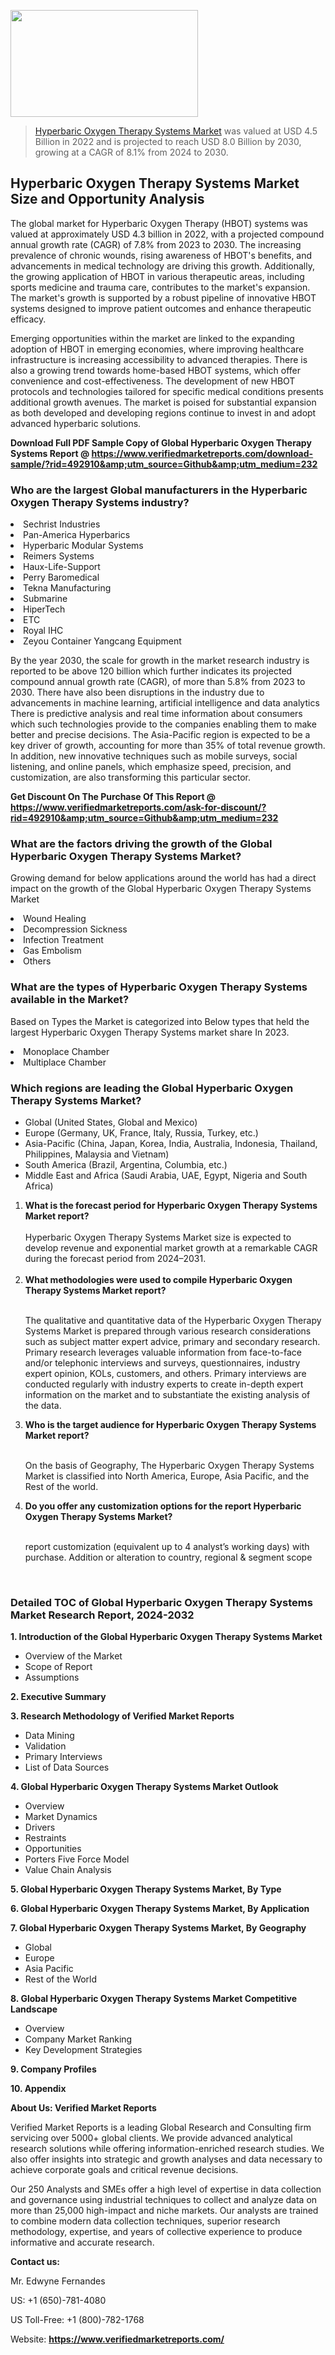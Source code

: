 <img src="https://ffe5etoiles.com/wp-content/uploads/2024/12/MST1-300x171.png" alt="" width="300" height="171" class="alignnone size-medium wp-image-20088" /><blockquote><p><p><a href="https://www.verifiedmarketreports.com/download-sample/?rid=492910&utm_source=Github&utm_medium=232" target="_blank">Hyperbaric Oxygen Therapy Systems Market</a> was valued at USD 4.5 Billion in 2022 and is projected to reach USD 8.0 Billion by 2030, growing at a CAGR of 8.1% from 2024 to 2030.</p></blockquote><p><h2>Hyperbaric Oxygen Therapy Systems Market Size and Opportunity Analysis</h2><p>The global market for Hyperbaric Oxygen Therapy (HBOT) systems was valued at approximately USD 4.3 billion in 2022, with a projected compound annual growth rate (CAGR) of 7.8% from 2023 to 2030. The increasing prevalence of chronic wounds, rising awareness of HBOT's benefits, and advancements in medical technology are driving this growth. Additionally, the growing application of HBOT in various therapeutic areas, including sports medicine and trauma care, contributes to the market's expansion. The market's growth is supported by a robust pipeline of innovative HBOT systems designed to improve patient outcomes and enhance therapeutic efficacy.</p><p>Emerging opportunities within the market are linked to the expanding adoption of HBOT in emerging economies, where improving healthcare infrastructure is increasing accessibility to advanced therapies. There is also a growing trend towards home-based HBOT systems, which offer convenience and cost-effectiveness. The development of new HBOT protocols and technologies tailored for specific medical conditions presents additional growth avenues. The market is poised for substantial expansion as both developed and developing regions continue to invest in and adopt advanced hyperbaric solutions.</p></p><p class=""><strong>Download Full PDF Sample Copy of Global Hyperbaric Oxygen Therapy Systems Report @ <a href="https://www.verifiedmarketreports.com/download-sample/?rid=492910&amp;utm_source=Github&amp;utm_medium=232" target="_blank">https://www.verifiedmarketreports.com/download-sample/?rid=492910&amp;utm_source=Github&amp;utm_medium=232</a></strong></p><h3 id="" class="">Who are the largest Global manufacturers in the Hyperbaric Oxygen Therapy Systems industry?</h3><p><li>Sechrist Industries</li><li> Pan-America Hyperbarics</li><li> Hyperbaric Modular Systems</li><li> Reimers Systems</li><li> Haux-Life-Support</li><li> Perry Baromedical</li><li> Tekna Manufacturing</li><li> Submarine</li><li> HiperTech</li><li> ETC</li><li> Royal IHC</li><li> Zeyou Container Yangcang Equipment</li></p><div class=""><div class="" dir="" data-message-author-role="" data-message-id="" data-message-model-slug=""><div class=""><div class=""><div class=""><div class="" dir="" data-message-author-role="" data-message-id="" data-message-model-slug=""><div class=""><div class=""><p>By the year 2030, the scale for growth in the market research industry is reported to be above 120 billion which further indicates its projected compound annual growth rate (CAGR), of more than 5.8% from 2023 to 2030. There have also been disruptions in the industry due to advancements in machine learning, artificial intelligence and data analytics There is predictive analysis and real time information about consumers which such technologies provide to the companies enabling them to make better and precise decisions. The Asia-Pacific region is expected to be a key driver of growth, accounting for more than 35% of total revenue growth. In addition, new innovative techniques such as mobile surveys, social listening, and online panels, which emphasize speed, precision, and customization, are also transforming this particular sector.</p><p><strong>Get Discount On The Purchase Of This Report @&nbsp; <a href="https://www.verifiedmarketreports.com/ask-for-discount/?rid=492910&amp;utm_source=Github&amp;utm_medium=232" target="_blank">https://www.verifiedmarketreports.com/ask-for-discount/?rid=492910&amp;utm_source=Github&amp;utm_medium=232</a></strong></p></div></div></div></div></div></div></div></div><h3 id="" class="">What are the factors driving the growth of the Global Hyperbaric Oxygen Therapy Systems Market?</h3><p id="" class="">Growing demand for below applications around the world has had a direct impact on the growth of the Global Hyperbaric Oxygen Therapy Systems Market</p><p id="" class=""><li>Wound Healing</li><li> Decompression Sickness</li><li> Infection Treatment</li><li> Gas Embolism</li><li> Others</li></p><h3 id="" class="">What are the types of Hyperbaric Oxygen Therapy Systems available in the Market?</h3><p id="" class="">Based on Types the Market is categorized into Below types that held the largest Hyperbaric Oxygen Therapy Systems market share In 2023.</p><p id="" class=""><li>Monoplace Chamber</li><li> Multiplace Chamber</li></p><h3 id="" class="">Which regions are leading the Global Hyperbaric Oxygen Therapy Systems Market?</h3><ul><li>Global (United States, Global and Mexico)</li><li>Europe (Germany, UK, France, Italy, Russia, Turkey, etc.)</li><li>Asia-Pacific (China, Japan, Korea, India, Australia, Indonesia, Thailand, Philippines, Malaysia and Vietnam)</li><li>South America (Brazil, Argentina, Columbia, etc.)</li><li>Middle East and Africa (Saudi Arabia, UAE, Egypt, Nigeria and South Africa)</li></ul><p><ol><li><strong>What is the forecast period for Hyperbaric Oxygen Therapy Systems Market report?<br /></strong><br /><span data-sheets-root="1" data-sheets-value="{&quot;1&quot;:2,&quot;2&quot;:&quot;XXXX size is expected to develop revenue and exponential market growth at a remarkable CAGR during the forecast period from 2024&ndash;2030.&quot;}" data-sheets-userformat="{&quot;2&quot;:12674,&quot;4&quot;:{&quot;1&quot;:2,&quot;2&quot;:16776960},&quot;10&quot;:2,&quot;11&quot;:0,&quot;15&quot;:&quot;Arial&quot;,&quot;16&quot;:12}">Hyperbaric Oxygen Therapy Systems Market size is expected to develop revenue and exponential market growth at a remarkable CAGR during the forecast period from 2024&ndash;2031.</span><br /><br /></li><li><strong>What methodologies were used to compile Hyperbaric Oxygen Therapy Systems Market report?<br /><br /></strong><p>The qualitative and quantitative data of the&nbsp;Hyperbaric Oxygen Therapy Systems Market is prepared through various research considerations such as subject matter expert advice, primary and secondary research. Primary research leverages valuable information from face-to-face and/or telephonic interviews and surveys, questionnaires, industry expert opinion, KOLs, customers, and others. Primary interviews are conducted regularly with industry experts to create in-depth expert information on the market and to substantiate the existing analysis of the data.&nbsp;</p></li><li><strong>Who is the target audience for Hyperbaric Oxygen Therapy Systems Market report?<br /><br /></strong><p>On the basis of Geography, The&nbsp;Hyperbaric Oxygen Therapy Systems Market is classified into North America, Europe, Asia Pacific, and the Rest of the world.</p></li><li><strong>Do you offer any customization options for the report Hyperbaric Oxygen Therapy Systems Market?<br /><br /></strong><p>report customization (equivalent up to 4 analyst&rsquo;s working days) with purchase. Addition or alteration to country, regional &amp; segment scope</p><p>&nbsp;</p></li></ol></p><h3 id="" class="">Detailed TOC of Global Hyperbaric Oxygen Therapy Systems Market Research Report, 2024-2032</h3><p id="" class=""><strong>1. Introduction of the Global Hyperbaric Oxygen Therapy Systems Market</strong></p><ul><li>Overview of the Market</li><li>Scope of Report</li><li>Assumptions</li></ul><p id="" class=""><strong>2. Executive Summary</strong></p><p id="" class=""><strong>3. Research Methodology of&nbsp;Verified Market Reports</strong></p><ul><li>Data Mining</li><li>Validation</li><li>Primary Interviews</li><li>List of Data Sources</li></ul><p id="" class=""><strong>4. Global Hyperbaric Oxygen Therapy Systems Market Outlook</strong></p><ul><li>Overview</li><li>Market Dynamics</li><li>Drivers</li><li>Restraints</li><li>Opportunities</li><li>Porters Five Force Model</li><li>Value Chain Analysis</li></ul><p id="" class=""><strong>5. Global Hyperbaric Oxygen Therapy Systems Market, By&nbsp;Type</strong></p><p id="" class=""><strong>6. Global Hyperbaric Oxygen Therapy Systems Market, By Application</strong></p><p id="" class=""><strong>7. Global Hyperbaric Oxygen Therapy Systems Market, By Geography</strong></p><ul><li>Global</li><li>Europe</li><li>Asia Pacific</li><li>Rest of the World</li></ul><p id="" class=""><strong>8. Global Hyperbaric Oxygen Therapy Systems Market Competitive Landscape</strong></p><ul><li>Overview</li><li>Company Market Ranking</li><li>Key Development Strategies</li></ul><p id="" class=""><strong>9. Company Profiles</strong></p><p id="" class=""><strong>10. Appendix</strong></p><p id="" class=""><strong>About Us: Verified Market Reports</strong></p><p id="" class="">Verified Market Reports is a leading Global Research and Consulting firm servicing over 5000+ global clients. We provide advanced analytical research solutions while offering information-enriched research studies. We also offer insights into strategic and growth analyses and data necessary to achieve corporate goals and critical revenue decisions.</p><p id="" class="">Our 250 Analysts and SMEs offer a high level of expertise in data collection and governance using industrial techniques to collect and analyze data on more than 25,000 high-impact and niche markets. Our analysts are trained to combine modern data collection techniques, superior research methodology, expertise, and years of collective experience to produce informative and accurate research.</p><p id="" class=""><strong>Contact us:</strong></p><p id="" class="">Mr. Edwyne Fernandes</p><p id="" class="">US: +1 (650)-781-4080</p><p id="" class="">US Toll-Free: +1 (800)-782-1768</p><p id="" class="">Website: <a target="" data-test-app-aware-link=""><strong>https://www.verifiedmarketreports.com/</strong></a></p>
